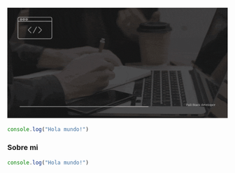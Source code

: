 ![Texto alternativo](./src/headerbriyan.gif)
```javascript
console.log("Hola mundo!")
```
### Sobre mi
  
```javascript
console.log("Hola mundo!")
```
